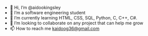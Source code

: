 - 👋 Hi, I’m @aidookingsley
- 👀 I’m a software engineering student
- 🌱 I’m currently learning HTML, CSS, SQL, Python, C, C++, C#. 
- 💞️ I’m looking to collaborate on any project that can help me grow
- 📫 How to reach me kaidoog36@gmail.com

<!---
aidookingsley/aidookingsley is a ✨ special ✨ repository because its `README.md` (this file) appears on your GitHub profile.
You can click the Preview link to take a look at your changes.
--->

